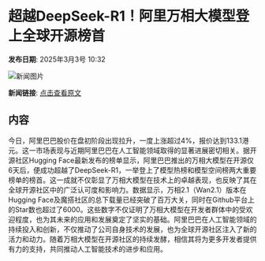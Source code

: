 # 超越DeepSeek-R1！阿里万相大模型登上全球开源榜首

**发布日期**: 2025年3月3号 10:32

![新闻图片](https://pic.chinaz.com/picmap/202310311416147098_0.jpg)

**新闻链接**: [点击查看原文](https://www.aibase.com/zh/news/15875)

## 内容

今日，阿里巴巴股价在盘初阶段出现拉升，一度上涨超过4%，报价达到133.1港元。这一市场表现与近期阿里巴巴在人工智能领域取得的显著进展密切相关。据开源社区Hugging Face最新发布的榜单显示，阿里巴巴推出的万相大模型在开源仅6天后，便成功超越了DeepSeek-R1，一举登上了模型热榜和模型空间榜两大重要榜单的榜首。这一成就不仅彰显了万相大模型在技术上的卓越表现，也反映了其在全球开源社区中的广泛认可度和影响力。数据显示，万相2.1（Wan2.1）版本在Hugging Face及魔搭社区的总下载量已经突破了百万大关，同时在Github平台上的Star数也超过了6000。这些数字不仅证明了万相大模型在开发者群体中的受欢迎程度，也为其未来的应用和发展奠定了坚实的基础。阿里巴巴在人工智能领域的持续投入和创新，不仅推动了公司自身技术的发展，也为全球开源社区注入了新的活力和动力。随着万相大模型在开源社区的持续发酵，相信其将为更多开发者提供有力的支持，共同推动人工智能技术的进步和应用。
